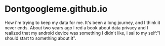 # Dontgoogleme.github.io
How i'm trying to keep my data for me.
It's been a long journey, and I think it never ends. About two years ago I red a book about data privacy and I realized that my android device was something I didn't like, i sai to my self:"I should start to something about it". 
